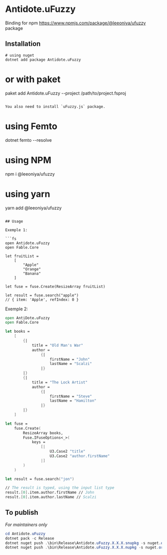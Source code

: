 # Antidote.uFuzzy

Binding for npm https://www.npmjs.com/package/@leeoniya/ufuzzy package

## Installation

```
# using nuget
dotnet add package Antidote.uFuzzy
```

# or with paket
paket add Antidote.uFuzzy --project /path/to/project.fsproj
```

You also need to install `uFuzzy.js` package.

```
# using Femto
dotnet femto --resolve

# using NPM
npm i @leeoniya/ufuzzy
# using yarn
yarn add @leeoniya/ufuzzy
```

## Usage

Exemple 1:

```fs
open Antidote.uFuzzy
open Fable.Core

let fruitList =
    [
        "Apple"
        "Orange"
        "Banana"
    ]

let fuse = fuse.Create(ResizeArray fruitList)

let result = fuse.search("apple")
// { item: 'Apple', refIndex: 0 }
```

Exemple 2:

```fs
open AntiDote.uFuzzy
open Fable.Core

let books =
    [
        {|
            title = "Old Man's War"
            author =
                {|
                    firstName = "John"
                    lastName = "Scalzi"
                |}
        |}
        {|
            title = "The Lock Artist"
            author =
                {|
                    firstName = "Steve"
                    lastName = "Hamilton"
                |}
        |}
    ]

let fuse =
    fuse.Create(
        ResizeArray books,
        Fuse.IFuseOptions<_>(
            keys =
                [|
                    U3.Case2 "title"
                    U3.Case2 "author.firstName"
                |]
        )
    )

let result = fuse.search("jon")

// The result is typed, using the input list type
result.[0].item.author.firstName // John
result.[0].item.author.lastName // Scalzi
```

## To publish

*For maintainers only*

```ps1
cd Antidote.uFuzzy
dotnet pack -c Release
dotnet nuget push .\bin\Release\Antidote.uFuzzy.X.X.X.snupkg -s nuget.org -k <nuget_key>
dotnet nuget push .\bin\Release\Antidote.uFuzzy.X.X.X.nupkg -s nuget.org -k <nuget_key>
```
